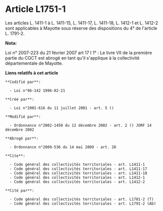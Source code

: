 # Article L1751-1

Les articles L. 1411-1 à L. 1411-15, L. 1411-17, L. 1411-18, L. 1412-1 et L. 1412-2 sont applicables à Mayotte sous réserve
des dispositions du 4° de l'article L. 1791-2.

**Nota:**

Loi n° 2007-223 du 21 février 2007 art 17 I 1° : Le livre VII de la première partie du CGCT est abrogé en tant qu'il
s'applique à la collectivité départementale de Mayotte.

**Liens relatifs à cet article**

	**Codifié par**:

	  - Loi n°96-142 1996-02-21

	**Créé par**:

	  - Loi n°2001-616 du 11 juillet 2001 - art. 5 ()

	**Modifié par**:

	  - Ordonnance n°2002-1450 du 12 décembre 2002 - art. 2 () JORF 14 décembre 2002

	**Abrogé par**:

	  - Ordonnance n°2009-536 du 14 mai 2009 - art. 28

	**Cite**:

	  - Code général des collectivités territoriales - art. L1411-1
	  - Code général des collectivités territoriales - art. L1411-17
	  - Code général des collectivités territoriales - art. L1411-18
	  - Code général des collectivités territoriales - art. L1412-1
	  - Code général des collectivités territoriales - art. L1412-2

	**Cité par**:

	  - Code général des collectivités territoriales - art. L1781-2 (T)
	  - Code général des collectivités territoriales - art. L1791-2 (Ab)
